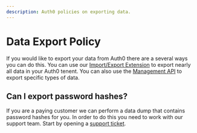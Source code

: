 ```yaml
---
description: Auth0 policies on exporting data.
---
```


# Data Export Policy
If you would like to export your data from Auth0 there are a several ways you can do this. You can use our [Import/Export Extension](/extensions/user-import-export) to export nearly all data in your Auth0 tenent. You can also use the [Management API](/api/management/v2) to export specific types of data.

## Can I export password hashes?
If you are a paying customer we can perform a data dump that contains password hashes for you. In order to do this you need to work with our support team. Start by opening a [support ticket](https://support.auth0.com).
